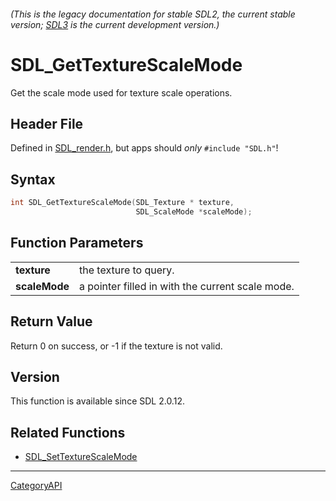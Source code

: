 ###### (This is the legacy documentation for stable SDL2, the current stable version; [SDL3](https://wiki.libsdl.org/SDL3/) is the current development version.)
# SDL_GetTextureScaleMode

Get the scale mode used for texture scale operations.

## Header File

Defined in [SDL_render.h](https://github.com/libsdl-org/SDL/blob/SDL2/include/SDL_render.h), but apps should _only_ `#include "SDL.h"`!

## Syntax

```c
int SDL_GetTextureScaleMode(SDL_Texture * texture,
                            SDL_ScaleMode *scaleMode);

```

## Function Parameters

|                   |                                                  |
| ----------------- | ------------------------------------------------ |
| **texture**       | the texture to query.                            |
| **scaleMode**     | a pointer filled in with the current scale mode. |

## Return Value

Return 0 on success, or -1 if the texture is not valid.

## Version

This function is available since SDL 2.0.12.

## Related Functions

* [SDL_SetTextureScaleMode](SDL_SetTextureScaleMode)

----
[CategoryAPI](CategoryAPI)

